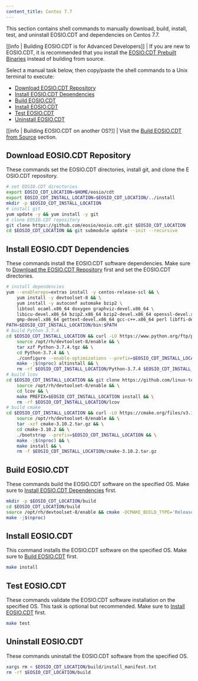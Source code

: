 ```yaml
---
content_title: Centos 7.7
---
```


<!-- This document is aggregated by our internal documentation tool to generate EOSIO.CDT documentation. The code within the codeblocks below is used in our CI/CD. It will be converted line by line into statements inside of a temporary Dockerfile and used to build our docker tag for this OS. Therefore, COPY and other Dockerfile-isms are not permitted. Code changes will update hashes and regenerate new docker images, so use with caution and do not modify unless necessary. -->

This section contains shell commands to manually download, build, install, test, and uninstall EOSIO.CDT and dependencies on Centos 7.7.

[[info | Building EOSIO.CDT is for Advanced Developers]]
| If you are new to EOSIO.CDT, it is recommended that you install the [EOSIO.CDT Prebuilt Binaries](../../00_install-prebuilt-binaries.md) instead of building from source.

Select a manual task below, then copy/paste the shell commands to a Unix terminal to execute:

* [Download EOSIO.CDT Repository](#download-EOSIO.CDT-repository)
* [Install EOSIO.CDT Dependencies](#install-EOSIO.CDT-dependencies)
* [Build EOSIO.CDT](#build-EOSIO.CDT)
* [Install EOSIO.CDT](#install-EOSIO.CDT)
* [Test EOSIO.CDT](#test-EOSIO.CDT)
* [Uninstall EOSIO.CDT](#uninstall-EOSIO.CDT)

[[info | Building EOSIO.CDT on another OS?]]
| Visit the [Build EOSIO.CDT from Source](../index.md) section.

## Download EOSIO.CDT Repository
These commands set the EOSIO.CDT directories, install git, and clone the EOSIO.CDT repository.
<!-- DAC CLONE -->
```sh
# set EOSIO.CDT directories
export EOSIO_CDT_LOCATION=$HOME/eosio/cdt
export EOSIO_CDT_INSTALL_LOCATION=$EOSIO_CDT_LOCATION/../install
mkdir -p $EOSIO_CDT_INSTALL_LOCATION
# install git
yum update -y && yum install -y git
# clone EOSIO.CDT repository
git clone https://github.com/eosio/eosio.cdt.git $EOSIO_CDT_LOCATION
cd $EOSIO_CDT_LOCATION && git submodule update --init --recursive
```
<!-- DAC CLONE END -->

## Install EOSIO.CDT Dependencies
These commands install the EOSIO.CDT software dependencies. Make sure to [Download the EOSIO.CDT Repository](#download-EOSIO.CDT-repository) first and set the EOSIO.CDT directories.
<!-- DAC DEPS -->
```sh
# install dependencies
yum --enablerepo=extras install -y centos-release-scl && \
    yum install -y devtoolset-8 && \
    yum install -y autoconf automake bzip2 \
    libtool ocaml.x86_64 doxygen graphviz-devel.x86_64 \
    libicu-devel.x86_64 bzip2.x86_64 bzip2-devel.x86_64 openssl-devel.x86_64 \
    gmp-devel.x86_64 gettext-devel.x86_64 gcc-c++.x86_64 perl libffi-devel.x86_64
PATH=$EOSIO_CDT_INSTALL_LOCATION/bin:$PATH
# build Python 3.7.4
cd $EOSIO_CDT_INSTALL_LOCATION && curl -LO https://www.python.org/ftp/python/3.7.4/Python-3.7.4.tgz && \
    source /opt/rh/devtoolset-8/enable && \
    tar xzf Python-3.7.4.tgz && \
    cd Python-3.7.4 && \
    ./configure --enable-optimizations --prefix=$EOSIO_CDT_INSTALL_LOCATION && \
    make -j$(nproc) altinstall && \
    rm -rf $EOSIO_CDT_INSTALL_LOCATION/Python-3.7.4 $EOSIO_CDT_INSTALL_LOCATION/Python-3.7.4.tgz
# build lcov
cd $EOSIO_CDT_INSTALL_LOCATION && git clone https://github.com/linux-test-project/lcov.git && \
    source /opt/rh/devtoolset-8/enable && \
    cd lcov && \
    make PREFIX=$EOSIO_CDT_INSTALL_LOCATION install && \
    rm -rf $EOSIO_CDT_INSTALL_LOCATION/lcov
# build cmake
cd $EOSIO_CDT_INSTALL_LOCATION && curl -LO https://cmake.org/files/v3.10/cmake-3.10.2.tar.gz && \
    source /opt/rh/devtoolset-8/enable && \
    tar -xzf cmake-3.10.2.tar.gz && \
    cd cmake-3.10.2 && \
    ./bootstrap --prefix=$EOSIO_CDT_INSTALL_LOCATION && \
    make -j$(nproc) && \
    make install && \
    rm -f $EOSIO_CDT_INSTALL_LOCATION/cmake-3.10.2.tar.gz
```
<!-- DAC DEPS END -->

## Build EOSIO.CDT
These commands build the EOSIO.CDT software on the specified OS. Make sure to [Install EOSIO.CDT Dependencies](#install-EOSIO.CDT-dependencies) first.
<!-- DAC BUILD -->
```sh
mkdir -p $EOSIO_CDT_LOCATION/build
cd $EOSIO_CDT_LOCATION/build
source /opt/rh/devtoolset-8/enable && cmake -DCMAKE_BUILD_TYPE='Release' -DCMAKE_INSTALL_PREFIX=$EOSIO_CDT_INSTALL_LOCATION ..
make -j$(nproc)
```
<!-- DAC BUILD END -->

## Install EOSIO.CDT
This command installs the EOSIO.CDT software on the specified OS. Make sure to [Build EOSIO.CDT](#build-EOSIO.CDT) first.
<!-- DAC INSTALL -->
```sh
make install
```
<!-- DAC INSTALL END -->

## Test EOSIO.CDT
These commands validate the EOSIO.CDT software installation on the specified OS. This task is optional but recommended. Make sure to [Install EOSIO.CDT](#install-EOSIO.CDT) first.
<!-- DAC TEST -->
```sh
make test
```
<!-- DAC TEST END -->

## Uninstall EOSIO.CDT
These commands uninstall the EOSIO.CDT software from the specified OS.
<!-- DAC UNINSTALL -->
```sh
xargs rm < $EOSIO_CDT_LOCATION/build/install_manifest.txt
rm -rf $EOSIO_CDT_LOCATION/build
```
<!-- DAC UNINSTALL END -->